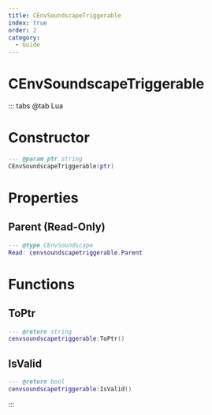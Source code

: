 ```yaml
---
title: CEnvSoundscapeTriggerable
index: true
order: 2
category:
  - Guide
---
```


# CEnvSoundscapeTriggerable

::: tabs
@tab Lua
# Constructor
```lua
--- @param ptr string
CEnvSoundscapeTriggerable(ptr)
```
# Properties
## Parent (Read-Only)
```lua
--- @type CEnvSoundscape
Read: cenvsoundscapetriggerable.Parent
```
# Functions
## ToPtr
```lua
--- @return string
cenvsoundscapetriggerable:ToPtr()
```
## IsValid
```lua
--- @return bool
cenvsoundscapetriggerable:IsValid()
```

:::
